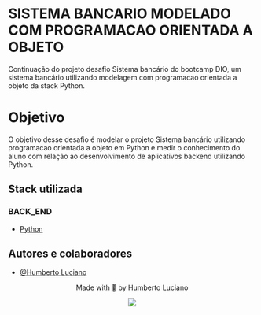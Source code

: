 
# SISTEMA BANCARIO MODELADO COM PROGRAMACAO ORIENTADA A OBJETO


Continuação do projeto desafio Sistema bancário do bootcamp DIO, um sistema bancário  utilizando modelagem com programacao orientada a objeto da stack Python.

# Objetivo

O objetivo desse desafio é modelar o projeto Sistema bancário utilizando programacao orientada a objeto em Python e medir o conhecimento do aluno com relação ao desenvolvimento de aplicativos backend utilizando Python.


## Stack utilizada
### BACK_END ###


- [Python](https://www.python.org/)






## Autores e colaboradores

- [@Humberto Luciano](https://www.github.com/Humberto08)


<div id='contatos' align="center">
  <p align="center">Made with 💜 by Humberto Luciano</p>
  <div id="contatos" align="center">
    <a href="https://www.linkedin.com/in/humberto-luciano/" target="_blank"><img src="https://img.shields.io/badge/-LinkedIn-%230077B5?style=for-the-badge&logo=linkedin&logoColor=white" target="_blank"></a>
</div>

